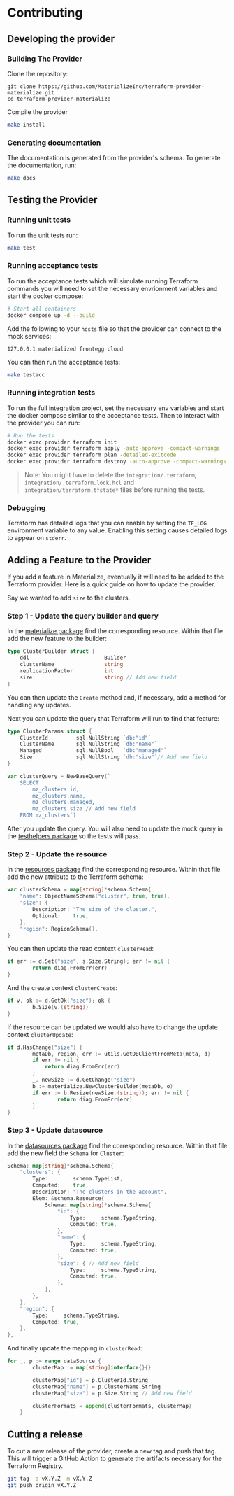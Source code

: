 # Contributing

## Developing the provider

### Building The Provider

Clone the repository:

```
git clone https://github.com/MaterializeInc/terraform-provider-materialize.git
cd terraform-provider-materialize
```

Compile the provider

```bash
make install
```

### Generating documentation

The documentation is generated from the provider's schema. To generate the documentation, run:

```bash
make docs
```

## Testing the Provider

### Running unit tests

To run the unit tests run:

```bash
make test
```

### Running acceptance tests

To run the acceptance tests which will simulate running Terraform commands you will need to set the necessary envrionment variables and start the docker compose:

```bash
# Start all containers
docker compose up -d --build
```

Add the following to your `hosts` file so that the provider can connect to the mock services:

```
127.0.0.1 materialized frontegg cloud
```

You can then run the acceptance tests:

```bash
make testacc
```

### Running integration tests

To run the full integration project, set the necessary env variables and start the docker compose similar to the acceptance tests. Then to interact with the provider you can run:

```bash
# Run the tests
docker exec provider terraform init
docker exec provider terraform apply -auto-approve -compact-warnings
docker exec provider terraform plan -detailed-exitcode
docker exec provider terraform destroy -auto-approve -compact-warnings
```

> Note: You might have to delete the `integration/.terraform`, `integration/.terraform.lock.hcl` and `integration/terraform.tfstate*` files before running the tests.

### Debugging
Terraform has detailed logs that you can enable by setting the `TF_LOG` environment variable to any value. Enabling this setting causes detailed logs to appear on `stderr`.

## Adding a Feature to the Provider

If you add a feature in Materialize, eventually it will need to be added to the Terraform provider. Here is a quick guide on how to update the provider.

Say we wanted to add `size` to the clusters.

### Step 1 - Update the query builder and query

In the [materialize package](https://github.com/MaterializeInc/terraform-provider-materialize/tree/main/pkg/materialize) find the corresponding resource. Within that file add the new feature to the builder:

```go
type ClusterBuilder struct {
	ddl                        Builder
	clusterName                string
	replicationFactor          int
	size                       string // Add new field
}
```

You can then update the `Create` method and, if necessary, add a method for handling any updates.

Next you can update the query that Terraform will run to find that feature:

```go
type ClusterParams struct {
	ClusterId         sql.NullString `db:"id"`
	ClusterName       sql.NullString `db:"name"`
	Managed           sql.NullBool   `db:"managed"`
	Size              sql.NullString `db:"size"`// Add new field
}

var clusterQuery = NewBaseQuery(`
	SELECT
		mz_clusters.id,
		mz_clusters.name,
		mz_clusters.managed,
		mz_clusters.size // Add new field
	FROM mz_clusters`)
```

After you update the query. You will also need to update the mock query in the [testhelpers package](https://github.com/MaterializeInc/terraform-provider-materialize/blob/main/pkg/testhelpers/mock_scans.go) so the tests will pass.

### Step 2 - Update the resource

In the [resources package](https://github.com/MaterializeInc/terraform-provider-materialize/tree/main/pkg/resources) find the corresponding resource. Within that file add the new attribute to the Terraform schema:

```go
var clusterSchema = map[string]*schema.Schema{
	"name": ObjectNameSchema("cluster", true, true),
	"size": {
		Description: "The size of the cluster.",
		Optional:    true,
	},
	"region": RegionSchema(),
}
```

You can then update the read context `clusterRead`:

```go
if err := d.Set("size", s.Size.String); err != nil {
		return diag.FromErr(err)
}
```

And the create context `clusterCreate`:

```go
if v, ok := d.GetOk("size"); ok {
		b.Size(v.(string))
}
```

If the resource can be updated we would also have to change the update context `clusterUpdate`:

```go
if d.HasChange("size") {
		metaDb, region, err := utils.GetDBClientFromMeta(meta, d)
		if err != nil {
			return diag.FromErr(err)
		}
		_, newSize := d.GetChange("size")
		b := materialize.NewClusterBuilder(metaDb, o)
		if err := b.Resize(newSize.(string)); err != nil {
				return diag.FromErr(err)
		}
}
```

### Step 3 - Update datasource

In the [datasources package](https://github.com/MaterializeInc/terraform-provider-materialize/tree/main/pkg/datasources) find the corresponding resource. Within that file add the new field the `Schema` for `Cluster`:

```go
Schema: map[string]*schema.Schema{
	"clusters": {
		Type:        schema.TypeList,
		Computed:    true,
		Description: "The clusters in the account",
		Elem: &schema.Resource{
			Schema: map[string]*schema.Schema{
				"id": {
					Type:     schema.TypeString,
					Computed: true,
				},
				"name": {
					Type:     schema.TypeString,
					Computed: true,
				},
				"size": { // Add new field
					Type:     schema.TypeString,
					Computed: true,
				},
			},
		},
	},
	"region": {
		Type:     schema.TypeString,
		Computed: true,
	},
},
```

And finally update the mapping in `clusterRead`:

```go
for _, p := range dataSource {
		clusterMap := map[string]interface{}{}

		clusterMap["id"] = p.ClusterId.String
		clusterMap["name"] = p.ClusterName.String
		clusterMap["size"] = p.Size.String // Add new field

		clusterFormats = append(clusterFormats, clusterMap)
	}
```

## Cutting a release

To cut a new release of the provider, create a new tag and push that tag. This will trigger a GitHub Action to generate the artifacts necessary for the Terraform Registry.

```bash
git tag -a vX.Y.Z -m vX.Y.Z
git push origin vX.Y.Z
```

[Materialize]: https://materialize.com
